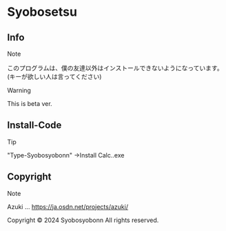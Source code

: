 # Syobosetsu
## Info
>[!NOTE]
>このプログラムは、僕の友達以外はインストールできないようになっています。
>(キーが欲しい人は言ってください)

> [!WARNING]
> This is beta ver.

## Install-Code
> [!TIP]
> "Type-Syobosyobonn"
> →Install Calc..exe

## Copyright
> [!NOTE]
> Azuki ... https://ja.osdn.net/projects/azuki/

Copyright © 2024 Syobosyobonn All rights reserved.
